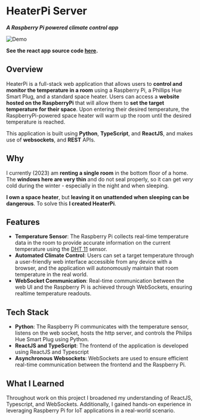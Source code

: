 # HeaterPi Server
***A Raspberry Pi powered climate control app***

![Demo](https://github.com/ItsNotCam/HeaterPi-Client/assets/46014191/17f970e3-a996-4818-9caa-183e60251834)

**See the react app source code [here](https://github.com/ItsNotCam/HeaterPi-Client).**

## Overview
HeaterPi is a full-stack web application that allows users to **control and monitor the temperature in a room** using a Raspberry Pi, a Phillips Hue Smart Plug, and a standard space heater. Users can access a **website hosted on the RaspberryPi** that will allow them to **set the target temperature for their space**. Upon entering their desired temperature, the RaspberryPi-powered space heater will warm up the room until the desired temperature is reached.

This application is built using **Python**, **TypeScript**, and **ReactJS**, and makes use of **websockets**, and **REST** APIs.

## Why
I currently (2023) am **renting a single room** in the bottom floor of a home. The **windows here are very thin** and do not seal properly, so it can get *very* cold during the winter - especially in the night and when sleeping. 

**I own a space heater**, but **leaving it on unattended when sleeping can be dangerous**. To solve this **I created HeaterPi**.

## Features
- **Temperature Sensor**: The Raspberry Pi collects real-time temperature data in the room to provide accurate information on the current temperature using the [DHT 11](https://components101.com/sensors/dht11-temperature-sensor#:~:text=use%20DHT11%20Sensors-,The%20DHT11%20is%20a%20commonly%20used%20Temperature%20and%20humidity%20sensor,to%20interface%20with%20other%20microcontrollers.) sensor.
- **Automated Climate Control**: Users can set a target temperature through a user-friendly web interface accessible from any device with a browser, and the application will autonomously maintain that room temperature in the real world.
- **WebSocket Communication**: Real-time communication between the web UI and the Raspberry Pi is achieved through WebSockets, ensuring realtime temperature readouts.

## Tech Stack
- **Python**: The Raspberry Pi communicates with the temperature sensor, listens on the web socket, hosts the http server, and controls the Philips Hue Smart Plug using Python.
- **ReactJS and TypeScript**: The frontend of the application is developed using ReactJS and Typescript
- **Asynchronous Websockets**: WebSockets are used to ensure efficient real-time communication between the frontend and the Raspberry Pi.

## What I Learned
Throughout work on this project I broadened my understanding of ReactJS, Typescript, and WebSockets. Additionally, I gained hands-on experience in leveraging Raspberry Pi for IoT applications in a real-world scenario.
